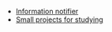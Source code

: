 * [Information notifier](https://github.com/vacu9708/Information_notifier)
* [Small projects for studying](https://github.com/vacu9708/Toy-projects/tree/main/Small%20projects%20for%20studying)

